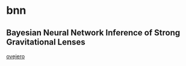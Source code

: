 # bnn
## Bayesian Neural Network Inference of Strong Gravitational Lenses
[ovejero](https://github.com/swagnercarena/ovejero/tree/master)
